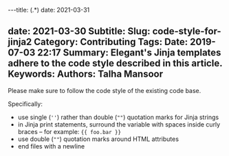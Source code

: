 ---title: (.*)
date: 2021-03-31

date: 2021-03-30
Subtitle:
Slug: code-style-for-jinja2
Category: Contributing
Tags:
Date: 2019-07-03 22:17
Summary: Elegant's Jinja templates adhere to the code style described in this article.
Keywords:
Authors: Talha Mansoor
---

Please make sure to follow the code style of the existing code base.

Specifically:

- use single (`''`) rather than double (`""`) quotation marks for Jinja strings
- in Jinja print statements, surround the variable with spaces inside curly braces – for example: `{{ foo.bar }}`
- use double (`""`) quotation marks around HTML attributes
- end files with a newline
